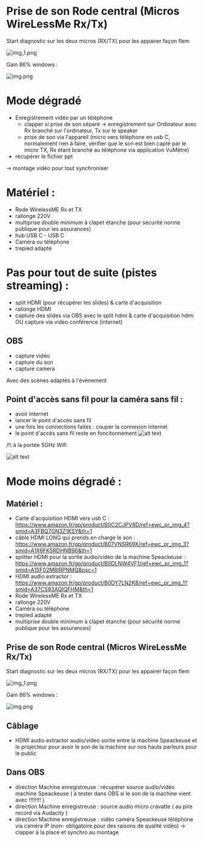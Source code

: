 # Prise de son Rode central (Micros WireLessMe Rx/Tx)

Start diagnostic sur les deux micros (RX/TX) pour les appairer façon flem

![img_1.png](img_1.png)

Gain 86% windows :

![img.png](img.png)


# Mode dégradé

- Enregistrement vidéo par un téléphone 
    - clapper si prise de son séparé -> enregistrement sur Ordinateur avec Rx branché sur l'ordinateur, Tx sur le speaker
    - prise de son via l'appareil (micro vers téléphone en usb C, normalement rien à faire, vérifier que le son est bien capté par le micro TX, Rx étant branché au téléphone via application VuMètre)
- récupérer le fichier ppt

-> montage vidéo pour tout synchroniser


# Matériel :

- Rode WirelessME Rx et TX
- rallonge 220V
- multiprise double minimum à clapet étanche (pour sécurité norme publique pour les assurances)
- hub USB C - USB C 
- Caméra ou téléphone
- trepied adapté


# Pas pour tout de suite (pistes streaming) :
- split HDMI (pour récupérer les slides) & carte d'acquisition
- rallonge HDMI
- capture des slides via OBS avec le split hdmi & carte d'acquisition hdmi OU capture via video conférence (internet)

## OBS

- capture vidéo
- capture du son
- capture camera

Avec des scènes adaptés à l'évènement

## Point d'accès sans fil pour la caméra sans fil :

- avoir internet
- lancer le point d'accès sans fil
- une fois les connections faites : couper la connexion internet
- le point d'accès sans fil reste en foncitonnement
![alt text](image-1.png)

/!\ à la portée 5GHz Wifi

![alt text](image-2.png)

# Mode moins dégradé :

## Matériel :

- Carte d'acquisition HDMI vers usb C : https://www.amazon.fr/gp/product/B0C2CJPV8D/ref=ewc_pr_img_4?smid=A3FBQ7GN3Z1KSY&th=1
- câble HDMI LONG qui prends en charge le son : https://www.amazon.fr/gp/product/B07VNSR69X/ref=ewc_pr_img_3?smid=A1X6FK5RDHNB96&th=1
- splitter HDMI pour la sortie audio/vidéo de la machine Speackeuse : https://www.amazon.fr/gp/product/B0DLNW4VF1/ref=ewc_pr_img_1?smid=A1SF02M8IRPNMQ&psc=1
- HDMI audio extractor : https://www.amazon.fr/gp/product/B0DY7LN2K8/ref=ewc_pr_img_1?smid=A37CS93AQIQFHM&th=1
- Rode WirelessME Rx et TX
- rallonge 220V
- Caméra ou téléphone
- trepied adapté
- multiprise double minimum à clapet étanche (pour sécurité norme publique pour les assurances)

## Prise de son Rode central (Micros WireLessMe Rx/Tx)

Start diagnostic sur les deux micros (RX/TX) pour les appairer façon flem

![img_1.png](img_1.png)

Gain 86% windows :

![img.png](img.png)

## Câblage


- HDMI audio extractor audio/video sortie entre la machine Speackeuse et le projecteur pour avoir le son de la machine sur nos hauts parleurs pour le public

## Dans OBS

- direction Machine enregistreuse : récupérer source audio/vidéo machine Speackeuse ( à tester dans OBS si le son de la machine vient avec !!!!!!!! )
- direction Machine enregistreuse : source audio micro cravatte ( au pire record via Audacity )
- direction Machine enregistreuse : vidéo caméra Speackeuse téléphone via caméra IP (non- obligatoire pour des raisons de qualité vidéo) -> clapper à la place et synchro au montage
